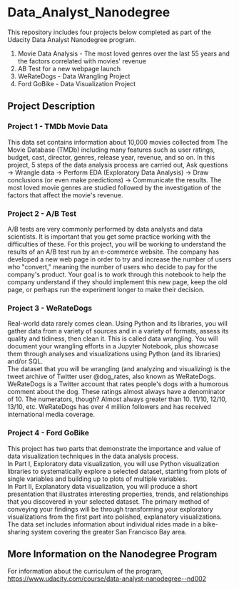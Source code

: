 # Data_Analyst_Nanodegree
This repository includes four projects below completed as part of the Udacity Data Analyst Nanodegree program.

1. Movie Data Analysis - The most loved genres over the last 55 years and the factors correlated with movies' revenue
2. AB Test for a new webpage launch
3. WeRateDogs - Data Wrangling Project
4. Ford GoBike - Data Visualization Project

## Project Description

### Project 1 - TMDb Movie Data
This data set contains information about 10,000 movies collected from The Movie Database (TMDb) including many features such as user ratings, budget, cast, director, genres, release year, revenue, and so on. In this project, 5 steps of the data analysis process are carried out, Ask questions -> Wrangle data -> Perform EDA (Exploratory Data Analysis) -> Draw conclusions (or even make predictions) -> Communicate the results. The most loved movie genres are studied followed by the investigation of the factors that affect the movie's revenue.

### Project 2 - A/B Test
A/B tests are very commonly performed by data analysts and data scientists. It is important that you get some practice working with the difficulties of these. For this project, you will be working to understand the results of an A/B test run by an e-commerce website. The company has developed a new web page in order to try and increase the number of users who "convert," meaning the number of users who decide to pay for the company's product. Your goal is to work through this notebook to help the company understand if they should implement this new page, keep the old page, or perhaps run the experiment longer to make their decision.

### Project 3 - WeRateDogs
Real-world data rarely comes clean. Using Python and its libraries, you will gather data from a variety of sources and in a variety of formats, assess its quality and tidiness, then clean it. This is called data wrangling. You will document your wrangling efforts in a Jupyter Notebook, plus showcase them through analyses and visualizations using Python (and its libraries) and/or SQL.  
The dataset that you will be wrangling (and analyzing and visualizing) is the tweet archive of Twitter user @dog_rates, also known as WeRateDogs. WeRateDogs is a Twitter account that rates people's dogs with a humorous comment about the dog. These ratings almost always have a denominator of 10. The numerators, though? Almost always greater than 10. 11/10, 12/10, 13/10, etc. WeRateDogs has over 4 million followers and has received international media coverage.

### Project 4 - Ford GoBike
This project has two parts that demonstrate the importance and value of data visualization techniques in the data analysis process.  
In Part I, Exploratory data visualization, you will use Python visualization libraries to systematically explore a selected dataset, starting from plots of single variables and building up to plots of multiple variables.  
In Part II, Explanatory data visualization, you will produce a short presentation that illustrates interesting properties, trends, and relationships that you discovered in your selected dataset. The primary method of conveying your findings will be through transforming your exploratory visualizations from the first part into polished, explanatory visualizations.  
The data set includes information about individual rides made in a bike-sharing system covering the greater San Francisco Bay area.  

## More Information on the Nanodegree Program
For information about the curriculum of the program, https://www.udacity.com/course/data-analyst-nanodegree--nd002


